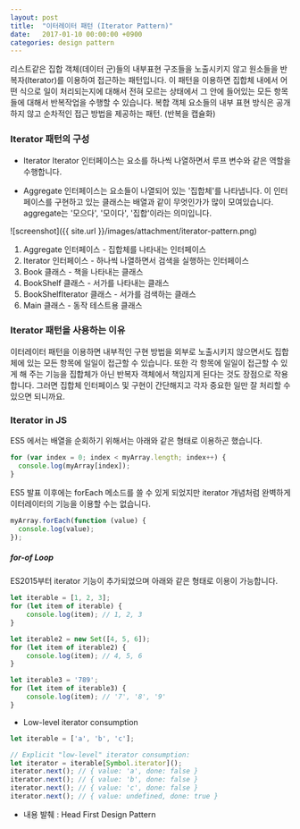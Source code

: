 ```yaml
---
layout: post
title:  "이터레이터 패턴 (Iterator Pattern)"
date:   2017-01-10 00:00:00 +0900
categories: design pattern
---
```



리스트같은 집합 객체(데이터 군)들의 내부표현 구조들을 노출시키지 않고 원소들을 반복자(Iterator)를 이용하여 접근하는 패턴입니다.
이 패턴을 이용하면 집합체 내에서 어떤 식으로 일이 처리되는지에 대해서 전혀 모르는 상태에서 그 안에 들어있는 모든 항목들에 대해서 반복작업을 수행할 수 있습니다.
복합 객체 요소들의 내부 표현 방식은 공개하지 않고 순차적인 접근 방법을 제공하는 패턴. (반복을 캡슐화)


### Iterator 패턴의 구성

- Iterator
Iterator 인터페이스는 요소를 하나씩 나열하면서 루프 변수와 같은 역할을 수행합니다.

- Aggregate
인터페이스는 요소들이 나열되어 있는 '집합체'를 나타냅니다. 이 인터페이스를 구현하고 있는 클래스는 배열과 같이 무엇인가가 많이 모여있습니다. aggregate는 '모으다', '모이다', '집합'이라는 의미입니다.


![screenshot]({{ site.url }}/images/attachment/iterator-pattern.png)

1. Aggregate 인터페이스 - 집합체를 나타내는 인터페이스
2. Iterator 인터페이스 - 하나씩 나열하면서 검색을 실행하는 인터페이스
3. Book 클래스 - 책을 나타내는 클래스
4. BookShelf 클래스 - 서가를 나타내는 클래스
5. BookShelfIterator 클래스 - 서가를 검색하는 클래스
6. Main 클래스 - 동작 테스트용 클래스


### Iterator 패턴을 사용하는 이유
이터레이터 패턴을 이용하면 내부적인 구현 방법을 외부로 노출시키지 않으면서도 집합체에 있는 모든 항목에 일일이 접근할 수 있습니다.
또한 각 항목에 일일이 접근할 수 있게 해 주는 기능을 집합체가 아닌 반복자 객체에서 책임지게 된다는 것도 장점으로 작용합니다.
그러면 집합체 인터페이스 및 구현이 간단해지고 각자 중요한 일만 잘 처리할 수 있으면 되니까요.


### Iterator in JS
ES5 에서는 배열을 순회하기 위해서는 아래와 같은 형태로 이용하곤 했습니다.

```javascript
for (var index = 0; index < myArray.length; index++) {
  console.log(myArray[index]);
}
```

ES5 발표 이후에는 forEach 메소드를 쓸 수 있게 되었지만 iterator 개념처럼 완벽하게 이터레이터의 기능을 이용할 수는 없습니다.

```javascript
myArray.forEach(function (value) {
  console.log(value);
});
```


##### for-of Loop
ES2015부터 iterator 기능이 추가되었으며 아래와 같은 형태로 이용이 가능합니다.

```javascript
let iterable = [1, 2, 3];
for (let item of iterable) {
    console.log(item); // 1, 2, 3
}

let iterable2 = new Set([4, 5, 6]);
for (let item of iterable2) {
    console.log(item); // 4, 5, 6
}

let iterable3 = '789';
for (let item of iterable3) {
    console.log(item); // '7', '8', '9'
}
```

- Low-level iterator consumption

```javascript
let iterable = ['a', 'b', 'c'];

// Explicit "low-level" iterator consumption:
let iterator = iterable[Symbol.iterator]();
iterator.next(); // { value: 'a', done: false }
iterator.next(); // { value: 'b', done: false }
iterator.next(); // { value: 'c', done: false }
iterator.next(); // { value: undefined, done: true }

```


- 내용 발췌 : Head First Design Pattern
